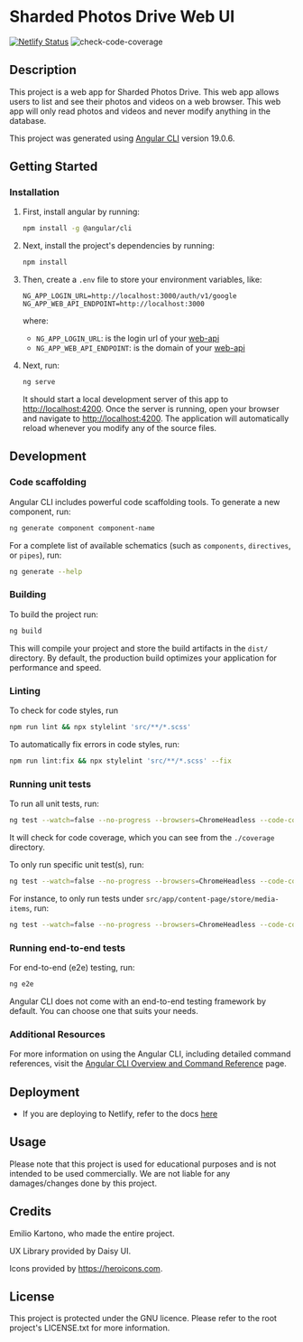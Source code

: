 # Sharded Photos Drive Web UI

[![Netlify Status](https://api.netlify.com/api/v1/badges/36282e46-c4ab-407f-8a6e-b6dbb4f40748/deploy-status)](https://app.netlify.com/sites/sharded-photos-drive-demo/deploys)
![check-code-coverage](https://img.shields.io/badge/code--coverage-100-brightgreen)

## Description

This project is a web app for Sharded Photos Drive. This web app allows users to list and see their photos and videos on a web browser. This web app will only read photos and videos and never modify anything in the database.

This project was generated using [Angular CLI](https://github.com/angular/angular-cli) version 19.0.6.

## Getting Started

### Installation

1. First, install angular by running:

    ```bash
    npm install -g @angular/cli
    ```

2. Next, install the project's dependencies by running:

    ```bash
    npm install
    ```

3. Then, create a `.env` file to store your environment variables, like:

    ```text
    NG_APP_LOGIN_URL=http://localhost:3000/auth/v1/google
    NG_APP_WEB_API_ENDPOINT=http://localhost:3000
    ```

    where:
    - `NG_APP_LOGIN_URL`: is the login url of your [web-api](./../web-api)
    - `NG_APP_WEB_API_ENDPOINT`: is the domain of your [web-api](./../web-api)

4. Next, run:

    ```bash
    ng serve
    ```

    It should start a local development server of this app to <http://localhost:4200>. Once the server is running, open your browser and navigate to <http://localhost:4200>. The application will automatically reload whenever you modify any of the source files.

## Development

### Code scaffolding

Angular CLI includes powerful code scaffolding tools. To generate a new component, run:

```bash
ng generate component component-name
```

For a complete list of available schematics (such as `components`, `directives`, or `pipes`), run:

```bash
ng generate --help
```

### Building

To build the project run:

```bash
ng build
```

This will compile your project and store the build artifacts in the `dist/` directory. By default, the production build optimizes your application for performance and speed.

### Linting

To check for code styles, run

```bash
npm run lint && npx stylelint 'src/**/*.scss'
```

To automatically fix errors in code styles, run:

```bash
npm run lint:fix && npx stylelint 'src/**/*.scss' --fix
```

### Running unit tests

To run all unit tests, run:

```bash
ng test --watch=false --no-progress --browsers=ChromeHeadless --code-coverage
```

It will check for code coverage, which you can see from the `./coverage` directory.

To only run specific unit test(s), run:

```bash
ng test --watch=false --no-progress --browsers=ChromeHeadless --code-coverage --include=<path-to-test-file>
```

For instance, to only run tests under `src/app/content-page/store/media-items`, run:

```bash
ng test --watch=false --no-progress --browsers=ChromeHeadless --code-coverage --include=src/app/content-page/store/media-items
```

### Running end-to-end tests

For end-to-end (e2e) testing, run:

```bash
ng e2e
```

Angular CLI does not come with an end-to-end testing framework by default. You can choose one that suits your needs.

### Additional Resources

For more information on using the Angular CLI, including detailed command references, visit the [Angular CLI Overview and Command Reference](https://angular.dev/tools/cli) page.

## Deployment

- If you are deploying to Netlify, refer to the docs [here](./docs/deploying_to_netlify.md)

## Usage

Please note that this project is used for educational purposes and is not intended to be used commercially. We are not liable for any damages/changes done by this project.

## Credits

Emilio Kartono, who made the entire project.

UX Library provided by Daisy UI.

Icons provided by <https://heroicons.com>.

## License

This project is protected under the GNU licence. Please refer to the root project's LICENSE.txt for more information.
